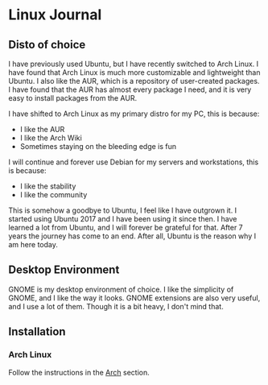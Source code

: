# Linux Journal

## Disto of choice

I have previously used Ubuntu, but I have recently switched to Arch Linux. I have found that Arch Linux is much more customizable and lightweight than Ubuntu. I also like the AUR, which is a repository of user-created packages. I have found that the AUR has almost every package I need, and it is very easy to install packages from the AUR.

I have shifted to Arch Linux as my primary distro for my PC, this is because:

- I like the AUR
- I like the Arch Wiki
- Sometimes staying on the bleeding edge is fun

I will continue and forever use Debian for my servers and workstations, this is because:

- I like the stability
- I like the community

This is somehow a goodbye to Ubuntu, I feel like I have outgrown it. I started using Ubuntu 2017 and I have been using it since then. I have learned a lot from Ubuntu, and I will forever be grateful for that. After 7 years the journey has come to an end. After all, Ubuntu is the reason why I am here today.

## Desktop Environment

GNOME is my desktop environment of choice. I like the simplicity of GNOME, and I like the way it looks. GNOME extensions are also very useful, and I use a lot of them. Though it is a bit heavy, I don't mind that.

## Installation

### Arch Linux

Follow the instructions in the [Arch](archinstall.md) section.

